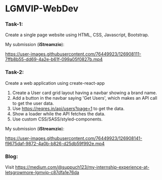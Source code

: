 # LGMVIP-WebDev

### Task-1:
Create a single page website using HTML, CSS, Javascript, Bootstrap.

My submission (__iStreamzio__):

https://user-images.githubusercontent.com/76449923/126908111-7ffb8b55-dd69-4a2e-b61f-099a05f0827b.mp4

### Task-2:
Create a web application using create-react-app
  1. Create a User card grid layout having a navbar showing a brand name. 
  2. Add a button in the navbar saying 'Get Users', which makes an API call to get the user data.
  3. Use https://reqres.in/api/users?page=1 to get the data.
  4. Show a loader while the API fetches the data. 
  5. Use custom CSS/SASS/styled-components. 

My submission (__iStreamzio__):

https://user-images.githubusercontent.com/76449923/126908141-f9675daf-9872-4a0b-b826-d25db59f992e.mp4


### Blog: 

Visit https://medium.com/@suppuch123/my-internship-experience-at-letsgrowmore-lgmvip-c87dfa1e76da
